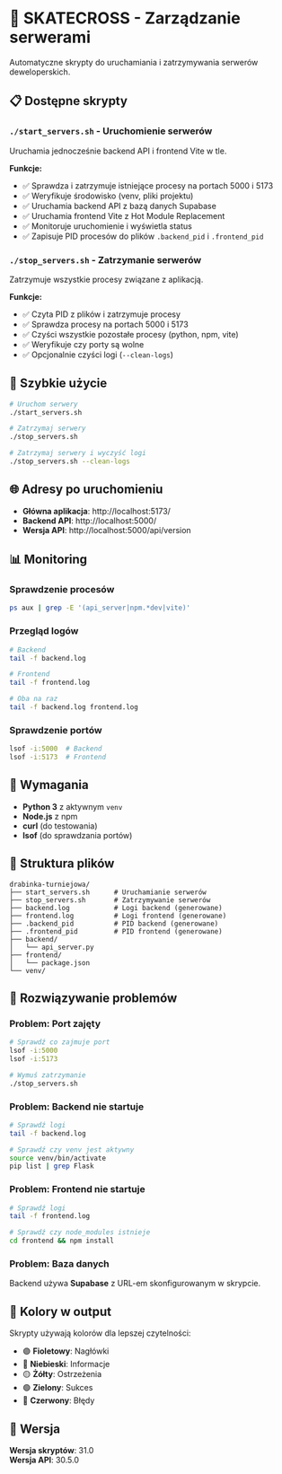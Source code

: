 # 🚀 SKATECROSS - Zarządzanie serwerami

Automatyczne skrypty do uruchamiania i zatrzymywania serwerów deweloperskich.

## 📋 Dostępne skrypty

### `./start_servers.sh` - Uruchomienie serwerów
Uruchamia jednocześnie backend API i frontend Vite w tle.

**Funkcje:**
- ✅ Sprawdza i zatrzymuje istniejące procesy na portach 5000 i 5173
- ✅ Weryfikuje środowisko (venv, pliki projektu)
- ✅ Uruchamia backend API z bazą danych Supabase
- ✅ Uruchamia frontend Vite z Hot Module Replacement
- ✅ Monitoruje uruchomienie i wyświetla status
- ✅ Zapisuje PID procesów do plików `.backend_pid` i `.frontend_pid`

### `./stop_servers.sh` - Zatrzymanie serwerów
Zatrzymuje wszystkie procesy związane z aplikacją.

**Funkcje:**
- ✅ Czyta PID z plików i zatrzymuje procesy
- ✅ Sprawdza procesy na portach 5000 i 5173
- ✅ Czyści wszystkie pozostałe procesy (python, npm, vite)
- ✅ Weryfikuje czy porty są wolne
- ✅ Opcjonalnie czyści logi (`--clean-logs`)

## 🎯 Szybkie użycie

```bash
# Uruchom serwery
./start_servers.sh

# Zatrzymaj serwery
./stop_servers.sh

# Zatrzymaj serwery i wyczyść logi
./stop_servers.sh --clean-logs
```

## 🌐 Adresy po uruchomieniu

- **Główna aplikacja**: http://localhost:5173/
- **Backend API**: http://localhost:5000/
- **Wersja API**: http://localhost:5000/api/version

## 📊 Monitoring

### Sprawdzenie procesów
```bash
ps aux | grep -E '(api_server|npm.*dev|vite)'
```

### Przegląd logów
```bash
# Backend
tail -f backend.log

# Frontend
tail -f frontend.log

# Oba na raz
tail -f backend.log frontend.log
```

### Sprawdzenie portów
```bash
lsof -i:5000  # Backend
lsof -i:5173  # Frontend
```

## 🔧 Wymagania

- **Python 3** z aktywnym `venv`
- **Node.js** z npm
- **curl** (do testowania)
- **lsof** (do sprawdzania portów)

## 📂 Struktura plików

```
drabinka-turniejowa/
├── start_servers.sh      # Uruchamianie serwerów
├── stop_servers.sh       # Zatrzymywanie serwerów
├── backend.log           # Logi backend (generowane)
├── frontend.log          # Logi frontend (generowane)
├── .backend_pid          # PID backend (generowane)
├── .frontend_pid         # PID frontend (generowane)
├── backend/
│   └── api_server.py
├── frontend/
│   └── package.json
└── venv/
```

## 🐛 Rozwiązywanie problemów

### Problem: Port zajęty
```bash
# Sprawdź co zajmuje port
lsof -i:5000
lsof -i:5173

# Wymuś zatrzymanie
./stop_servers.sh
```

### Problem: Backend nie startuje
```bash
# Sprawdź logi
tail -f backend.log

# Sprawdź czy venv jest aktywny
source venv/bin/activate
pip list | grep Flask
```

### Problem: Frontend nie startuje
```bash
# Sprawdź logi
tail -f frontend.log

# Sprawdź czy node_modules istnieje
cd frontend && npm install
```

### Problem: Baza danych
Backend używa **Supabase** z URL-em skonfigurowanym w skrypcie.

## 🎨 Kolory w output

Skrypty używają kolorów dla lepszej czytelności:
- 🟣 **Fioletowy**: Nagłówki
- 🔵 **Niebieski**: Informacje
- 🟡 **Żółty**: Ostrzeżenia
- 🟢 **Zielony**: Sukces
- 🔴 **Czerwony**: Błędy

## 📝 Wersja

**Wersja skryptów**: 31.0  
**Wersja API**: 30.5.0 